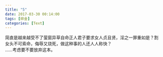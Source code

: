 ```yaml
---
title: "5"
date: 2017-03-30 00:14:00
tags: [碎金]
categories: [Text]
---
```


<p dir="ltr"  >简直是越来越受不了萤窗异草自命正人君子要求女人贞且贤，淫之一罪重如是？割女头不可索命，侮辱又烧死，做这种事的人还人人称快？<br />……考虑要不要放弃这本。</p>
